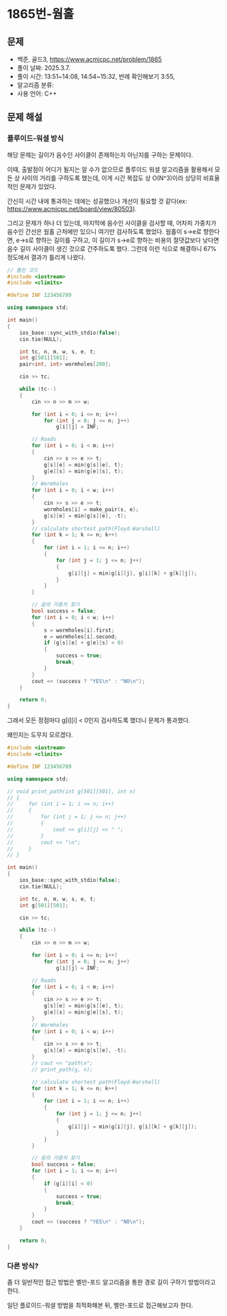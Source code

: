# 1865번-웜홀

## 문제

- 백준, 골드3, https://www.acmicpc.net/problem/1865
- 풀이 날짜: 2025.3.7.
- 풀이 시간: 13:51~14:08, 14:54~15:32, 반례 확인해보기 3:55,
- 알고리즘 분류:
- 사용 언어: C++

## 문제 해설

### 플루이드-워셜 방식

해당 문제는 길이가 음수인 사이클이 존재하는지 아닌지를 구하는 문제이다.

이때, 출발점이 어디가 될지는 알 수가 없으므로 플루이드 워셜 알고리즘을 활용해서 모든 상 사이의 거리를 구하도록 했는데, 이게 시간 복잡도 상 O(N^3)이라 상당히 비효율적인 문제가 있었다.

간신히 시간 내에 통과하는 데에는 성공했으나 개선이 필요할 것 같다(ex: https://www.acmicpc.net/board/view/80503).

그리고 문제가 하나 더 있는데, 마지막에 음수인 사이클을 검사할 때, 어차피 가중치가 음수인 간선은 웜홀 근처에만 있으니 여기만 검사하도록 했었다. 웜홀이 s→e로 향한다면, e→s로 향하는 길이를 구하고, 이 길이가 s→e로 향하는 비용의 절댓값보다 낮다면 음수 길이 사이클이 생긴 것으로 간주하도록 했다. 그런데 이런 식으로 해결하니 67% 정도에서 결과가 틀리게 나왔다.

```cpp
// 틀린 코드
#include <iostream>
#include <climits>

#define INF 123456789

using namespace std;

int main()
{
    ios_base::sync_with_stdio(false);
    cin.tie(NULL);

    int tc, n, m, w, s, e, t;
    int g[501][501];
    pair<int, int> wormholes[200];

    cin >> tc;

    while (tc--)
    {
        cin >> n >> m >> w;

        for (int i = 0; i <= n; i++)
            for (int j = 0; j <= n; j++)
                g[i][j] = INF;

        // Roads
        for (int i = 0; i < m; i++)
        {
            cin >> s >> e >> t;
            g[s][e] = min(g[s][e], t);
            g[e][s] = min(g[e][s], t);
        }
        // Wormholes
        for (int i = 0; i < w; i++)
        {
            cin >> s >> e >> t;
            wormholes[i] = make_pair(s, e);
            g[s][e] = min(g[s][e], -t);
        }
        // calculate shortest path(Floyd-Warshall)
        for (int k = 1; k <= n; k++)
        {
            for (int i = 1; i <= n; i++)
            {
                for (int j = 1; j <= n; j++)
                {
                    g[i][j] = min(g[i][j], g[i][k] + g[k][j]);
                }
            }
        }

        // 음의 가중치 찾기
        bool success = false;
        for (int i = 0; i < w; i++)
        {
            s = wormholes[i].first;
            e = wormholes[i].second;
            if (g[s][e] + g[e][s] < 0)
            {
                success = true;
                break;
            }
        }
        cout << (success ? "YES\n" : "NO\n");
    }

    return 0;
}
```

그래서 모든 정점마다 g[i][i] < 0인지 검사하도록 했더니 문제가 통과했다.

왜인지는 도무지 모르겠다.

```cpp
#include <iostream>
#include <climits>

#define INF 123456789

using namespace std;

// void print_path(int g[501][501], int n)
// {
//     for (int i = 1; i <= n; i++)
//     {
//         for (int j = 1; j <= n; j++)
//         {
//             cout << g[i][j] << " ";
//         }
//         cout << "\n";
//     }
// }

int main()
{
    ios_base::sync_with_stdio(false);
    cin.tie(NULL);

    int tc, n, m, w, s, e, t;
    int g[501][501];

    cin >> tc;

    while (tc--)
    {
        cin >> n >> m >> w;

        for (int i = 0; i <= n; i++)
            for (int j = 0; j <= n; j++)
                g[i][j] = INF;

        // Roads
        for (int i = 0; i < m; i++)
        {
            cin >> s >> e >> t;
            g[s][e] = min(g[s][e], t);
            g[e][s] = min(g[e][s], t);
        }
        // Wormholes
        for (int i = 0; i < w; i++)
        {
            cin >> s >> e >> t;
            g[s][e] = min(g[s][e], -t);
        }
        // cout << "path\n";
        // print_path(g, n);

        // calculate shortest path(Floyd-Warshall)
        for (int k = 1; k <= n; k++)
        {
            for (int i = 1; i <= n; i++)
            {
                for (int j = 1; j <= n; j++)
                {
                    g[i][j] = min(g[i][j], g[i][k] + g[k][j]);
                }
            }
        }

        // 음의 가중치 찾기
        bool success = false;
        for (int i = 1; i <= n; i++)
        {
            if (g[i][i] < 0)
            {
                success = true;
                break;
            }
        }
        cout << (success ? "YES\n" : "NO\n");
    }

    return 0;
}
```

### 다른 방식?

좀 더 일반적인 접근 방법은 벨만-포드 알고리즘을 통한 경로 길이 구하기 방법이라고 한다.

일단 플로이드-워셜 방법을 최적화해본 뒤, 벨만-포드로 접근해보고자 한다.
